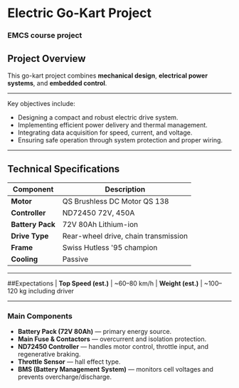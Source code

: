 #  Electric Go-Kart Project

### EMCS course project 


##  Project Overview

This go-kart project combines **mechanical design**, **electrical power systems**, and **embedded control**.  

---

Key objectives include:
- Designing a compact and robust electric drive system.
- Implementing efficient power delivery and thermal management.
- Integrating data acquisition for speed, current, and voltage.
- Ensuring safe operation through system protection and proper wiring.

---

##  Technical Specifications

| Component | Description |
|------------|--------------|
| **Motor** | QS Brushless DC Motor QS 138
| **Controller** | ND72450 72V, 450A
| **Battery Pack** | 72V 80Ah Lithium-ion 
| **Drive Type** | Rear-wheel drive, chain transmission 
| **Frame** | Swiss Hutless '95 champion
| **Cooling** | Passive 

---

##Expectations
| **Top Speed (est.)** | ~60–80 km/h
| **Weight (est.)** | ~100–120 kg including driver

---

### Main Components
- **Battery Pack (72V 80Ah)** — primary energy source.
- **Main Fuse & Contactors** — overcurrent and isolation protection.
- **ND72450 Controller** — handles motor control, throttle input, and regenerative braking.
- **Throttle Sensor** — hall effect type.
- **BMS (Battery Management System)** — monitors cell voltages and prevents overcharge/discharge.
